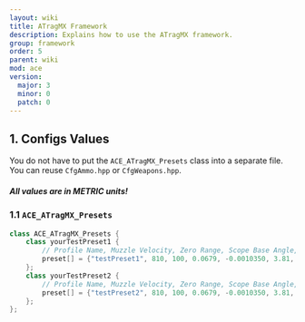 ```yaml
---
layout: wiki
title: ATragMX Framework
description: Explains how to use the ATragMX framework.
group: framework
order: 5
parent: wiki
mod: ace
version:
  major: 3
  minor: 0
  patch: 0
---
```


## 1. Configs Values

You do not have to put the `ACE_ATragMX_Presets` class into a separate file. You can reuse `CfgAmmo.hpp` or `CfgWeapons.hpp`.

<div class="panel callout">
    <h5>All values are in METRIC units!</h5>
</div>

### 1.1 `ACE_ATragMX_Presets`

```cpp
class ACE_ATragMX_Presets {
    class yourTestPreset1 {
        // Profile Name, Muzzle Velocity, Zero Range, Scope Base Angle, AirFriction, Bore Height, Scope Unit, Scope Click Unit, Scope Click Number, Maximum Elevation, Dialed Elevation, Dialed Windage, Mass, Bullet Diameter, Rifle Twist, BC, Drag Model, Atmosphere Model, Muzzle Velocity vs. Temperature Interpolation, C1 Ballistic Coefficient vs. Distance Interpolation
        preset[] = {"testPreset1", 810, 100, 0.0679, -0.0010350, 3.81, 0, 2, 10, 120, 0, 0, 9.525, 7.82, 25.40, 0.393, 1, "ICAO", {{-15,0},{0,0},{10,0},{15,0},{25,0},{30,0},{35,0}}, {{0,0},{0,0},{0,0},{0,0},{0,0},{0,0},{0,0}}};
    };
    class yourTestPreset2 {
        // Profile Name, Muzzle Velocity, Zero Range, Scope Base Angle, AirFriction, Bore Height, Scope Unit, Scope Click Unit, Scope Click Number, Maximum Elevation, Dialed Elevation, Dialed Windage, Mass, Bullet Diameter, Rifle Twist, BC, Drag Model, Atmosphere Model, Muzzle Velocity vs. Temperature Interpolation, C1 Ballistic Coefficient vs. Distance Interpolation
        preset[] = {"testPreset2", 810, 100, 0.0679, -0.0010350, 3.81, 0, 2, 10, 120, 0, 0, 9.525, 7.82, 25.40, 0.393, 1, "ICAO", {{-15,0},{0,0},{10,0},{15,0},{25,0},{30,0},{35,0}}, {{0,0},{0,0},{0,0},{0,0},{0,0},{0,0},{0,0}}};
    };
};
```
